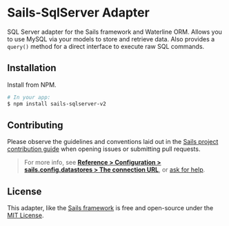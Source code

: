 # Sails-SqlServer Adapter
SQL Server adapter for the Sails framework and Waterline ORM.  Allows you to use MySQL via your models to store and retrieve data.  Also
 provides a `query()` method for a direct interface to execute raw SQL commands.



## Installation

Install from NPM.

```bash
# In your app:
$ npm install sails-sqlserver-v2
```

## Contributing

Please observe the guidelines and conventions laid out in the [Sails project contribution guide](http://sailsjs.com/documentation/contributing) when opening issues or submitting pull requests.

> For more info, see [**Reference > Configuration > sails.config.datastores > The connection URL**](http://sailsjs.com/documentation/reference/configuration/sails-config-datastores#?the-connection-url), or [ask for help](http://sailsjs.com/support).

## License

This adapter, like the [Sails framework](http://sailsjs.com) is free and open-source under the [MIT License](http://sailsjs.com/license).


